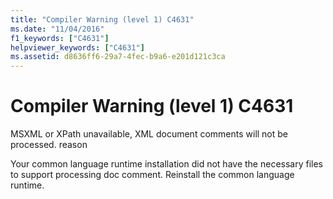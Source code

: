 ```yaml
---
title: "Compiler Warning (level 1) C4631"
ms.date: "11/04/2016"
f1_keywords: ["C4631"]
helpviewer_keywords: ["C4631"]
ms.assetid: d8636ff6-29a7-4fec-b9a6-e201d121c3ca
---
```

# Compiler Warning (level 1) C4631

MSXML or XPath unavailable, XML document comments will not be processed. reason

Your common language runtime installation did not have the necessary files to support processing doc comment. Reinstall the common language runtime.
